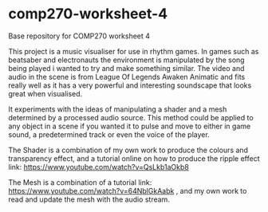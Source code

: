 # comp270-worksheet-4
Base repository for COMP270 worksheet 4

This project is a music visualiser for use in rhythm games. In games such as beatsaber and electronauts the environment is manipulated by the song being played i wanted to try and make something similar. The video and audio in the scene is from League Of Legends Awaken Animatic and fits really well as it has a very powerful and interesting soundscape that looks great when visualised.

It experiments with the ideas of manipulating a shader and a mesh determined by a processed audio source. This method could be applied to any object in a scene if you wanted it to pulse and move to either in game sound, a predetermined track or even the voice of the player.

The Shader is a combination of my own work to produce the colours and transparency effect, and a tutorial online on how to produce the ripple effect link: https://www.youtube.com/watch?v=QsLkb1aOkb8

The Mesh is a combination of a tutorial link: https://www.youtube.com/watch?v=64NblGkAabk , and my own work to read and update the mesh with the audio stream.